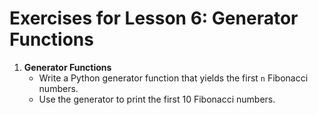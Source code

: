 # Exercises for Lesson 6: Generator Functions

1. **Generator Functions**
   - Write a Python generator function that yields the first `n` Fibonacci numbers.
   - Use the generator to print the first 10 Fibonacci numbers.
